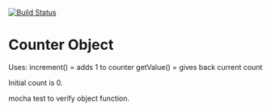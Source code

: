 [![Build Status](https://travis-ci.org/LPM42/counter_object.svg?branch=travisCL)](https://travis-ci.org/LPM42/counter_object)

Counter Object
========================
Uses:
increment() = adds 1 to counter
getValue() = gives back current count

Initial count is 0.

mocha test to verify object function.
